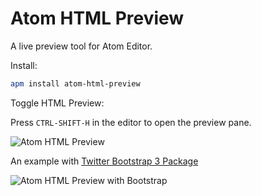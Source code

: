 # Atom HTML Preview

A live preview tool for Atom Editor.

Install:
```bash
apm install atom-html-preview
```

Toggle HTML Preview:

Press `CTRL-SHIFT-H` in the editor to open the preview pane.

![Atom HTML Preview](https://dl.dropboxusercontent.com/u/20947008/webbox/atom/atom-html-preview.png)

An example with [Twitter Bootstrap 3 Package][1]

![Atom HTML Preview with Bootstrap](https://dl.dropboxusercontent.com/u/20947008/webbox/atom/atom-bootstrap-3.gif)

[1]: http://atom.io/packages/atom-bootstrap3
